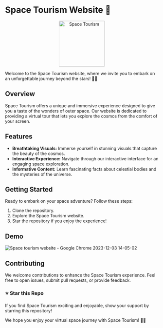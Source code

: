 # Space Tourism Website 🚀

<div align="center">
  <img src="https://github.com/kanugurajesh/Space-Tourism/assets/120458029/202f7db2-a772-45df-972d-e1a0fb265be6" alt="Space Tourism" width=150 height=150>
</div>

Welcome to the Space Tourism website, where we invite you to embark on an unforgettable journey beyond the stars! 🌌✨

## Overview
Space Tourism offers a unique and immersive experience designed to give you a taste of the wonders of outer space. Our website is dedicated to providing a virtual tour that lets you explore the cosmos from the comfort of your screen.

## Features
- **Breathtaking Visuals:** Immerse yourself in stunning visuals that capture the beauty of the cosmos.
- **Interactive Experience:** Navigate through our interactive interface for an engaging space exploration.
- **Informative Content:** Learn fascinating facts about celestial bodies and the mysteries of the universe.

## Getting Started
Ready to embark on your space adventure? Follow these steps:
1. Clone the repository.
2. Explore the Space Tourism website.
3. Star the repository if you enjoy the experience!

## Demo

![Space tourism website - Google Chrome 2023-12-03 14-05-02](https://github.com/kanugurajesh/Space-Tourism/assets/120458029/e05163af-bd0a-4e6e-9571-fd20714aa669)

## Contributing
We welcome contributions to enhance the Space Tourism experience. Feel free to open issues, submit pull requests, or provide feedback.

### ⭐ Star this Repo
If you find Space Tourism exciting and enjoyable, show your support by starring this repository!

We hope you enjoy your virtual space journey with Space Tourism! 🚀✨
